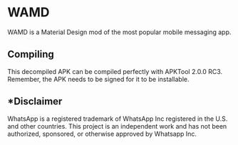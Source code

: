 WAMD
====

WAMD is a Material Design mod of the most popular mobile messaging app.

Compiling
-----------
This decompiled APK can be compiled perfectly with APKTool 2.0.0 RC3.
Remember, the APK needs to be signed for it to be installable.

*Disclaimer
-----------

WhatsApp is a registered trademark of WhatsApp Inc registered in the U.S. and
other countries. This project is an independent work and has not been authorized,
sponsored, or otherwise approved by Whatsapp Inc. 
